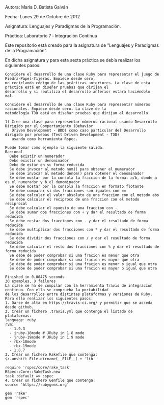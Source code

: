 
  Autora:	María D. Batista Galván

  Fecha:	Lunes 29 de Octubre de 2012

  Asignatura:	Lenguajes y Paradigmas de la Programación.

  Práctica:	Laboratorio 7 : Integración Continua


  Este repositorio está creado para la asignatura de "Lenguajes y Paradigmas de la Programación".


  En dicha asignatura y para esta sexta práctica se debía realizar los siguientes pasos:

    Considere el desarrollo de una clase Ruby para representar el juego de Piedra-Papel-Tijeras. Empiece desde cero, 
    no reciclando código de las prácticas anteriores. La clave de esta práctica está en diseñar pruebas que dirijan el 
    desarrollo y si reutiliza el desarrollo anterior estará haciéndolo mal.

    Considere el desarrollo de una clase Ruby para representar números racionales. Empiece desde cero. La clave de la 
    metodología TDD está en diseñar pruebas que dirijan el desarrollo.

    1) Cree una clase para representar números racional usando Desarrollo Dirigido por el Comportamiento (Behavior 
       Driven Development - BDD) como caso particular del Desarrollo dirigido por pruebas (Test Driven Development - TDD) 
       usando como herramienta Rspec.
 
	Puede tomar como ejemplo la siguiente salida:
	Racional
	  Debe existir un numerador
	  Debe existir un denominador
	  Debe de estar en su forma reducida
	  Se debe invocar al metodo num() para obtener el numerador
	  Se debe invocar al metodo denom() para obtener el denominador
	  Se debe mostar por la consola la fraccion de la forma: a/b, donde a es el numerador y b el denominador
	  Se debe mostar por la consola la fraccion en formato flotante
	  Se debe comparar si dos fracciones son iguales con ==
	  Se debe calcular el valor absoluto de una fraccion con el metodo abs
	  Se debe calcular el reciproco de una fraccion con el metodo reciprocal
	  Se debe calcular el opuesto de una fraccion con -
	  Se debe sumar dos fracciones con + y dar el resultado de forma reducida
	  Se debe restar dos fracciones con - y dar el resultado de forma reducida
	  Se debe multiplicar dos fracciones con * y dar el resultado de forma reducida
	  Se debe dividir dos fracciones con / y dar el resultado de forma reducida
	  Se debe calcular el resto dos fracciones con % y dar el resultado de forma reducida
	  Se debe de poder comprobar si una fracion es menor que otra
	  Se debe de poder comprobar si una fracion es mayor que otra
	  Se debe de poder comprobar si una fracion es menor o igual que otra
	  Se debe de poder comprobar si una fracion es mayor o igual que otra

	Finished in 0.00475 seconds
	20 examples, 0 failures
	La clase se ha de compilar con la herramienta Travis de integración continua. Con ella se comprueba la portabilidad 
	de los desarrollos entre distintas plataformas y versiones de Ruby.
	Para ello realizar los siguientes pasos:
	1. Darse de alta en https://travis-ci.org/ y permitir que se acceda desde github.
	2. Crear un fichero .travis.yml que contenga el listado de plataformas:
	language: ruby
	rvm:
	  - 1.9.3
	  - jruby-18mode # JRuby in 1.8 mode
	  - jruby-19mode # JRuby in 1.9 mode
	  - rbx-18mode
	  - rbx-19mode
	  - 1.8.7
    3. Crear un fichero Rakefile que contenga:
	$:.unshift File.dirname(__FILE__) + 'lib'

	require 'rspec/core/rake_task'
	RSpec::Core::RakeTask.new
	task :default => :spec
    4. Crear un fichero Gemfile que contenga:
	source 'https://rubygems.org'

	gem 'rake'
	gem 'rspec'